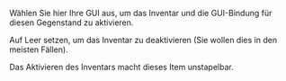 Wählen Sie hier Ihre GUI aus, um das Inventar und die GUI-Bindung für diesen Gegenstand zu aktivieren.

Auf Leer setzen, um das Inventar zu deaktivieren (Sie wollen dies in den meisten Fällen).

Das Aktivieren des Inventars macht dieses Item unstapelbar.